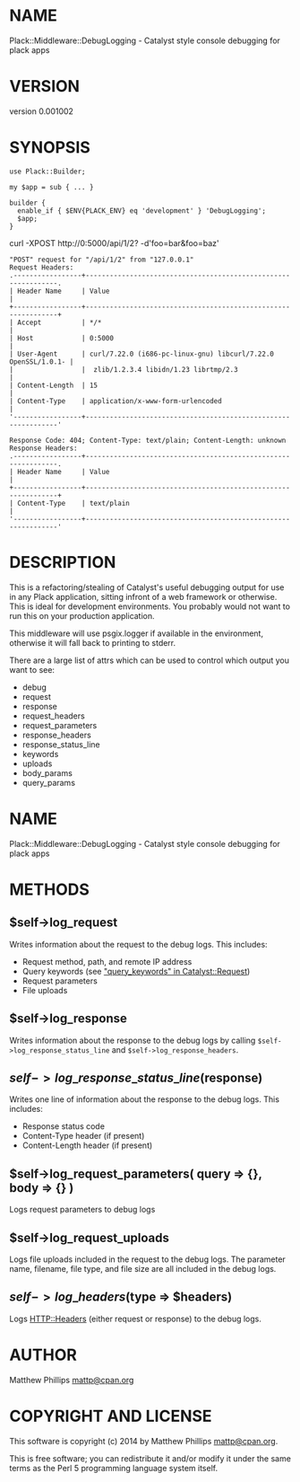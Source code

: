 # NAME

Plack::Middleware::DebugLogging - Catalyst style console debugging for plack apps

# VERSION

version 0.001002

# SYNOPSIS

    use Plack::Builder;

    my $app = sub { ... }

    builder {
      enable_if { $ENV{PLACK_ENV} eq 'development' } 'DebugLogging';
      $app;
    }

curl -XPOST http://0:5000/api/1/2? -d'foo=bar&foo=baz'

    "POST" request for "/api/1/2" from "127.0.0.1"
    Request Headers:
    .-----------------+---------------------------------------------------------------.
    | Header Name     | Value                                                         |
    +-----------------+---------------------------------------------------------------+
    | Accept          | */*                                                           |
    | Host            | 0:5000                                                        |
    | User-Agent      | curl/7.22.0 (i686-pc-linux-gnu) libcurl/7.22.0 OpenSSL/1.0.1- |
    |                 |  zlib/1.2.3.4 libidn/1.23 librtmp/2.3                         |
    | Content-Length  | 15                                                            |
    | Content-Type    | application/x-www-form-urlencoded                             |
    '-----------------+---------------------------------------------------------------'

    Response Code: 404; Content-Type: text/plain; Content-Length: unknown
    Response Headers:
    .-----------------+---------------------------------------------------------------.
    | Header Name     | Value                                                         |
    +-----------------+---------------------------------------------------------------+
    | Content-Type    | text/plain                                                    |
    '-----------------+---------------------------------------------------------------'

# DESCRIPTION

This is a refactoring/stealing of Catalyst's useful debugging output for use in
any Plack application, sitting infront of a web framework or otherwise. This is
ideal for development environments. You probably would not want to run this on
your production application.

This middleware will use psgix.logger if available in the environment,
otherwise it will fall back to printing to stderr.

There are a large list of attrs which can be used to control which
output you want to see:

- debug
- request
- response
- request\_headers
- request\_parameters
- response\_headers
- response\_status\_line
- keywords
- uploads
- body\_params
- query\_params

# NAME

Plack::Middleware::DebugLogging - Catalyst style console debugging for plack apps

# METHODS

## $self->log\_request

Writes information about the request to the debug logs.  This includes:

- Request method, path, and remote IP address
- Query keywords (see ["query_keywords" in Catalyst::Request](https://metacpan.org/pod/Catalyst::Request#query_keywords))
- Request parameters
- File uploads

## $self->log\_response

Writes information about the response to the debug logs by calling
`$self->log_response_status_line` and `$self->log_response_headers`.

## $self->log\_response\_status\_line($response)

Writes one line of information about the response to the debug logs.  This includes:

- Response status code
- Content-Type header (if present)
- Content-Length header (if present)

## $self->log\_request\_parameters( query => {}, body => {} )

Logs request parameters to debug logs

## $self->log\_request\_uploads

Logs file uploads included in the request to the debug logs.
The parameter name, filename, file type, and file size are all included in
the debug logs.

## $self->log\_headers($type => $headers)

Logs [HTTP::Headers](https://metacpan.org/pod/HTTP::Headers) (either request or response) to the debug logs.

# AUTHOR

Matthew Phillips <mattp@cpan.org>

# COPYRIGHT AND LICENSE

This software is copyright (c) 2014 by Matthew Phillips <mattp@cpan.org>.

This is free software; you can redistribute it and/or modify it under
the same terms as the Perl 5 programming language system itself.
